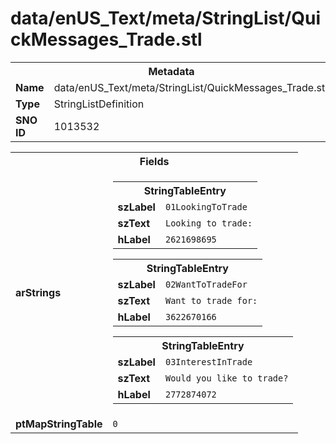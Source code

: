 <h1>data/enUS_Text/meta/StringList/QuickMessages_Trade.stl</h1><table><tr><th colspan="100%">Metadata</th></tr><tr><td><b>Name</b></td><td>data/enUS_Text/meta/StringList/QuickMessages_Trade.stl</td></tr><tr><td><b>Type</b></td><td>StringListDefinition</td></tr><tr><td><b>SNO ID</b></td><td>1013532</td></tr></table>

<table><tr><th colspan="100%">Fields</th></tr><tr><td><b>arStrings</b></td><td><table><tr><th colspan="100%">StringTableEntry</th></tr><tr><td><b>szLabel</b></td><td><code>01LookingToTrade</code></td></tr><tr><td><b>szText</b></td><td><code>Looking to trade:</code></td></tr><tr><td><b>hLabel</b></td><td><code>2621698695</code></td></tr></table>


<table><tr><th colspan="100%">StringTableEntry</th></tr><tr><td><b>szLabel</b></td><td><code>02WantToTradeFor</code></td></tr><tr><td><b>szText</b></td><td><code>Want to trade for:</code></td></tr><tr><td><b>hLabel</b></td><td><code>3622670166</code></td></tr></table>


<table><tr><th colspan="100%">StringTableEntry</th></tr><tr><td><b>szLabel</b></td><td><code>03InterestInTrade</code></td></tr><tr><td><b>szText</b></td><td><code>Would you like to trade?</code></td></tr><tr><td><b>hLabel</b></td><td><code>2772874072</code></td></tr></table>


</td></tr><tr><td><b>ptMapStringTable</b></td><td><code>0</code></td></tr></table>


